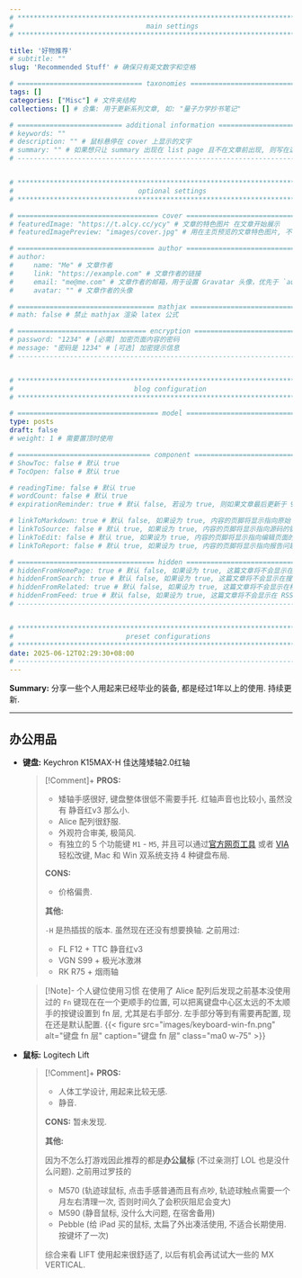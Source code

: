 ```yaml
---
# **************************************************************************** #
#                                 main settings                                #
# **************************************************************************** #

title: '好物推荐'
# subtitle: ""
slug: 'Recommended Stuff' # 确保只有英文数字和空格

# =============================== taxonomies ================================= #
tags: []
categories: ["Misc"] # 文件夹结构
collections: [] # 合集: 用于更新系列文章, 如: "量子力学抄书笔记"

# ========================== additional information ========================== #
# keywords: ""
# description: "" # 鼠标悬停在 cover 上显示的文字
# summary: "" # 如果想只让 summary 出现在 list page 且不在文章前出现, 则写在这里 且 删掉正文前的 more 注释, 否则写在下面的正文前.
# ---------------------------------------------------------------------------- #


# **************************************************************************** #
#                               optional settings                              #
# **************************************************************************** #

# =================================== cover ================================== #
# featuredImage: "https://t.alcy.cc/ycy" # 文章的特色图片 在文章开始展示
# featuredImagePreview: "images/cover.jpg" # 用在主页预览的文章特色图片, 不设置则默认和 featuredImage 相同

# ================================== author ================================== #
# author:
#     name: "Me" # 文章作者
#     link: "https://example.com" # 文章作者的链接
#     email: "me@me.com" # 文章作者的邮箱，用于设置 Gravatar 头像，优先于 `author.avatar`
#     avatar: "" # 文章作者的头像

# ================================== mathjax ================================= #
# math: false # 禁止 mathjax 渲染 latex 公式

# ================================ encryption ================================ #
# password: "1234" # [必需] 加密页面内容的密码
# message: "密码是 1234" # [可选] 加密提示信息
# ---------------------------------------------------------------------------- #


# **************************************************************************** #
#                              blog configuration                              #
# **************************************************************************** #

# =================================== model ================================== #
type: posts
draft: false
# weight: 1 # 需要置顶时使用

# ================================= component ================================ #
# ShowToc: false # 默认 true
# TocOpen: false # 默认 true

# readingTime: false # 默认 true
# wordCount: false # 默认 true
# expirationReminder: true # 默认 false, 若设为 true, 则如果文章最后更新于 90 天之前, 显示提醒; 如果文章最后更新于 180 之前, 显示警告.

# linkToMarkdown: true # 默认 false, 如果设为 true, 内容的页脚将显示指向原始 Markdown 文件的链接
# linkToSource: false # 默认 true, 如果设为 true, 内容的页脚将显示指向源码的链接
# linkToEdit: false # 默认 true, 如果设为 true, 内容的页脚将显示指向编辑页面的链接
# linkToReport: false # 默认 true, 如果设为 true, 内容的页脚将显示指向报告问题的链接

# ================================== hidden ================================== #
# hiddenFromHomePage: true # 默认 false, 如果设为 true, 这篇文章将不会显示在主页上
# hiddenFromSearch: true # 默认 false, 如果设为 true, 这篇文章将不会显示在搜索结果中
# hiddenFromRelated: true # 默认 false, 如果设为 true, 这篇文章将不会显示在相关文章中
# hiddenFromFeed: true # 默认 false, 如果设为 true, 这篇文章将不会显示在 RSS、ATOM 和 JSON Feed 中
# ---------------------------------------------------------------------------- #


# **************************************************************************** #
#                            ​preset configurations                             #
# **************************************************************************** #
date: 2025-06-12T02:29:30+08:00
# ---------------------------------------------------------------------------- #
---
```

<!-- *********************************************************************** -->
<!--                              begin summary                              -->
<!-- *********************************************************************** -->

<!-- If nothing is written here, only the title and author will appear on the listing page. -->

**Summary:**
分享一些个人用起来已经毕业的装备, 都是经过1年以上的使用. 持续更新.
<!-- ============================= end summary ============================= -->
<!--more-->
---
<!-- *********************************************************************** -->
<!--                             begin document                              -->
<!-- *********************************************************************** -->

## 办公用品

- **键盘:** Keychron K15MAX-H 佳达隆矮轴2.0红轴

    > [!Comment]+
    > **PROS:**
    > - 矮轴手感很好, 键盘整体很低不需要手托. 红轴声音也比较小, 虽然没有 静音红v3 那么小.
    > - Alice 配列很舒服.
    > - 外观符合审美, 极简风.
    > - 有独立的 5 个功能键 `M1` - `M5`, 并且可以通过[官方网页工具](https://launcher.keychron.com/) 或者 [VIA](https://usevia.app/) 轻松改键, Mac 和 Win 双系统支持 4 种键盘布局.
    >
    > **CONS:**
    > - 价格偏贵.
    >
    > **其他:**
    >
    > `-H` 是热插拔的版本. 虽然现在还没有想要换轴.
    > 之前用过:
    > - FL F12 + TTC 静音红v3
    > - VGN S99 + 极光冰激淋
    > - RK R75 + 烟雨轴

    > [!Note]- 个人键位使用习惯
    > 在使用了 Alice 配列后发现之前基本没使用过的 `Fn` 键现在在一个更顺手的位置, 可以把离键盘中心区太远的不太顺手的按键设置到 fn 层, 尤其是右手部分. 左手部分等到有需要再配置, 现在还是默认配置.
    > {{< figure src="images/keyboard-win-fn.png" alt="键盘 fn 层" caption="键盘 fn 层" class="ma0 w-75" >}}

- **鼠标:** Logitech Lift
    > [!Comment]+
    > **PROS:**
    > - 人体工学设计, 用起来比较无感.
    > - 静音.
    >
    > **CONS:** 暂未发现.
    >
    > **其他:**
    >
    > 因为不怎么打游戏因此推荐的都是**办公鼠标** (不过亲测打 LOL 也是没什么问题). 之前用过罗技的
    > - M570 (轨迹球鼠标, 点击手感普通而且有点吵, 轨迹球触点需要一个月左右清理一次, 否则时间久了会积灰阻尼会变大)
    > - M590 (静音鼠标, 没什么大问题, 在宿舍备用)
    > - Pebble (给 iPad 买的鼠标, 太扁了外出凑活使用, 不适合长期使用. 按键坏了一次)
    >
    > 综合来看 LIFT 使用起来很舒适了, 以后有机会再试试大一些的 MX VERTICAL.





<!-- ============================ end document ============================= -->
<!-- *********************************************************************** -->
<!--                             begin appendix                              -->
<!-- *********************************************************************** -->
<!-- ---
## References

Some references. -->

<!-- ## TODO

- [ ] TODO list items. -->

<!-- ============================ end appendix ============================= -->

<!-- *********************************************************************** -->
<!--                             begin footnotes                             -->
<!-- *********************************************************************** -->
